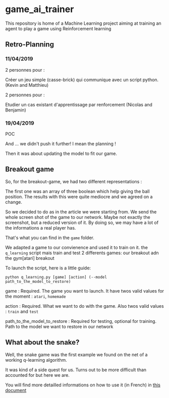# game_ai_trainer
This repository is home of a Machine Learning project aiming at training an agent to play a game using Reinforcement learning

## Retro-Planning

### 11/04/2019

2 personnes pour :

Créer un jeu simple (casse-brick) qui communique avec un script python. (Kevin and Matthieu)

2 personnes pour :

Etudier un cas existant d'apprentissage par renforcement (Nicolas and Benjamin)


### 19/04/2019

POC

And ... we didn't push it further! I mean the planning !

Then it was about updating the model to fit our game.

## Breakout game

So, for the breakout-game, we had two different representations :

The first one was an array of three boolean which help giving the ball position.
The results with this were quite mediocre and we agreed on a change. 

So we decided to do as in the article we were starting from. We send the whole screen shot of the game to our network. Maybe not exactly the screenshot, but a reduced version of it.
By doing so, we may have a lot of the informations a real player has.

That's what you can find in the `game` folder.

We adapted a game to our convienence and used it to train on it. the `q_learning` script mais train and test 2 differents games: our breakout adn the gym[atari] breakout

To launch the script, here is a little guide:

`python q_learning.py [game] [action] (--model path_to_the_model_to_restore)`

game : Required. The game you want to launch. It have twos valid values for the moment : `atari`, `homemade`

action : Required. What we want to do with the game. Also twos valid values : `train` and `test`

path_to_the_model_to_restore : Required for testing, optional for training. Path to the model we want to restore in our network

## What about the snake?

Well, the snake game was the first example we found on the net of a working q-learning algorithm. 

It was kind of a side quest for us. Turns out to be more difficult than accounted for but here we are.

You will find more detailled informations on how to use it (in French) in [this document](snake_ai/README.md)